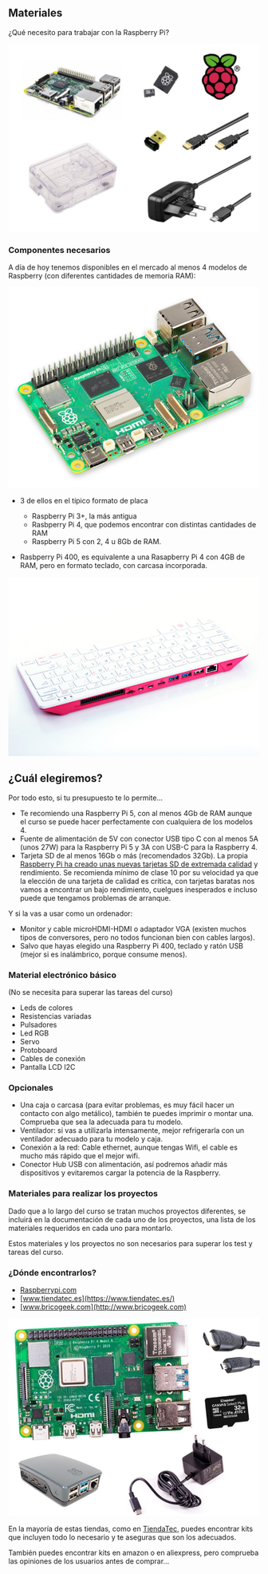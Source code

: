 ## Materiales

¿Qué necesito para trabajar con la Raspberry Pi?

![](./images/product_thumb.jpeg)

### Componentes necesarios

A día de hoy tenemos disponibles en el mercado al menos 4 modelos de Raspberry (con diferentes cantidades de memoria RAM):


![](./images/raspberry-pi-5.jpg)

* 3 de ellos en el típico formato de placa
    - Raspberry Pi 3+, la más antigua
    - Rasbperry Pi 4, que podemos encontrar con distintas cantidades de RAM 
    - Raspberry Pi 5 con 2, 4 u 8Gb de RAM. 

* Rasbperry Pi 400, es equivalente a una Rasapberry Pi 4 con 4GB de RAM, pero en formato teclado, con carcasa incorporada. 

![Raspberry Pi 400](./images/RPI_400_BACK_2_WHITE.jpg)

## ¿Cuál elegiremos?

Por todo esto, si tu presupuesto te lo permite...

* Te recomiendo una Raspberry Pi 5, con al menos 4Gb de RAM aunque el curso se puede hacer perfectamente con cualquiera de los modelos 4.
* Fuente de alimentación de 5V con conector USB tipo C con al menos 5A (unos 27W) para la Raspberry Pi 5 y 3A con USB-C para la Raspberry 4.
* Tarjeta SD de al menos 16Gb  o más (recomendados 32Gb). La propia [Raspberry Pi ha creado unas nuevas tarjetas SD de extremada calidad](https://www.raspberrypi.com/products/sd-cards/) y rendimiento. Se recomienda mínimo de clase 10 por su velocidad ya que la elección de una tarjeta de calidad es crítica, con tarjetas baratas nos vamos a encontrar un bajo rendimiento, cuelgues inesperados e incluso puede que tengamos problemas de arranque.


Y si la vas a usar como un ordenador:

* Monitor y cable microHDMI-HDMI o adaptador VGA (existen muchos tipos de conversores, pero no todos funcionan bien con cables largos).
* Salvo que hayas elegido una Raspberry Pi 400, teclado y ratón USB (mejor si es inalámbrico, porque consume menos).

### Material electrónico básico
(No se necesita para superar las tareas del curso)
* Leds de colores
* Resistencias variadas
* Pulsadores
* Led RGB
* Servo
* Protoboard
* Cables de conexión
* Pantalla LCD I2C


### Opcionales

* Una caja o carcasa (para evitar problemas, es muy fácil hacer un contacto con algo metálico), también te puedes imprimir o montar una. Comprueba que sea la adecuada para tu modelo.
* Ventilador: si vas a utilizarla intensamente, mejor refrigerarla con un ventilador adecuado para tu modelo y caja.
* Conexión a la red: Cable ethernet, aunque tengas Wifi, el cable es mucho más rápido que el mejor wifi.
* Conector Hub USB con alimentación, así podremos añadir más dispositivos y evitaremos cargar la potencia de la Raspberry.

### Materiales para realizar los proyectos

Dado que a lo largo del curso se tratan muchos proyectos diferentes, se incluirá en la documentación de cada uno de los proyectos, una lista de los materiales requeridos en cada uno para montarlo.

Estos materiales y los proyectos no son necesarios para superar los test y tareas del curso.

### ¿Dónde encontrarlos?

* [Raspberrypi.com](http://Raspberrypi.com)
* [www.tiendatec.es](https://www.tiendatec.es/)
* [www.bricogeek.com](http://www.bricogeek.com)

![Kit Raspberry Pi](./images/raspberry-pi-4-kit-basico.jpg)

En la mayoría de estas tiendas, como en [TiendaTec](https://www.tiendatec.es/13-kits-raspberry-pi), puedes encontrar kits que incluyen todo lo necesario y te aseguras que son los adecuados.

También puedes encontrar kits en amazon o en aliexpress, pero comprueba las opiniones de los usuarios antes de comprar...

